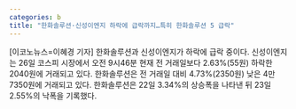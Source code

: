 ```yaml
---
categories: b
title: "한화솔루션·신성이엔지 하락에 급락까지…특히 한화솔루션 5 급락"
---
```

[이코노뉴스=이혜경 기자] 한화솔루션과 신성이엔지가 하락에 급락 중이다. 신성이엔지는 26일 코스피 시장에서 오전 9시46분 현재 전 거래일보다 2.63%(55원) 하락한 2040원에 거래되고 있다. 한화솔루션은 전 거래일 대비 4.73%(2350원) 낮은 4만7350원에 거래되고 있다. 한화솔루션은 22일 3.34%의 상승폭을 나타낸 뒤 23일 2.55%의 낙폭을 기록했다.